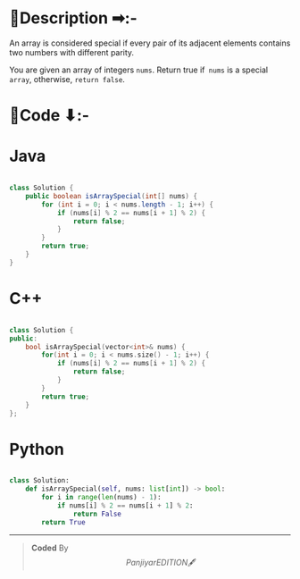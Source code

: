 # 📍Description ➡:-
<!-- Describe your first thoughts on how to solve this problem. -->
An array is considered special if every pair of its adjacent elements contains two numbers with different parity.

You are given an array of integers `nums`. Return true if` nums` is a special `array`, otherwise, `return false`.


# 📝Code ⬇:-



# Java
```java []

class Solution {
    public boolean isArraySpecial(int[] nums) {
        for (int i = 0; i < nums.length - 1; i++) {
            if (nums[i] % 2 == nums[i + 1] % 2) {
                return false;
            }
        }
        return true;
    }
}

```

# C++
``` cpp []

class Solution {
public:
    bool isArraySpecial(vector<int>& nums) {
        for(int i = 0; i < nums.size() - 1; i++) {
            if (nums[i] % 2 == nums[i + 1] % 2) {
                return false;
            }
        }
        return true;
    }
};
```

# Python
``` python []

class Solution:
    def isArraySpecial(self, nums: list[int]) -> bool:
        for i in range(len(nums) - 1):
            if nums[i] % 2 == nums[i + 1] % 2:
                return False
        return True
```

---

>    **Coded** By $$Panjiyar EDITION 🖋  $$

               
